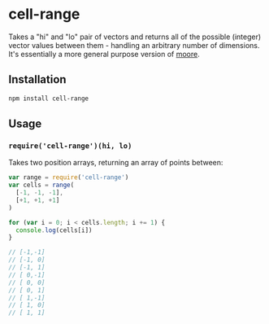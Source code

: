 # cell-range #

Takes a "hi" and "lo" pair of vectors and returns all of the possible (integer)
vector values between them - handling an arbitrary number of dimensions.
It's essentially a more general purpose version of
[moore](http://github.com/hughsk/moore).

## Installation ##

``` bash
npm install cell-range
```

## Usage ##

### `require('cell-range')(hi, lo)` ###

Takes two position arrays, returning an array of points between:

``` javascript
var range = require('cell-range')
var cells = range(
  [-1, -1, -1],
  [+1, +1, +1]
)

for (var i = 0; i < cells.length; i += 1) {
  console.log(cells[i])
}

// [-1,-1]
// [-1, 0]
// [-1, 1]
// [ 0,-1]
// [ 0, 0]
// [ 0, 1]
// [ 1,-1]
// [ 1, 0]
// [ 1, 1]
```
